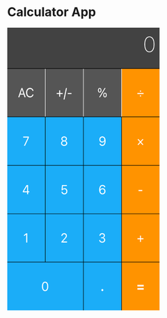 # Calculator App

<img src="https://github.com/omerfarukercivan/Calculator/blob/main/calculatorSS.png" width="350" height="650">
